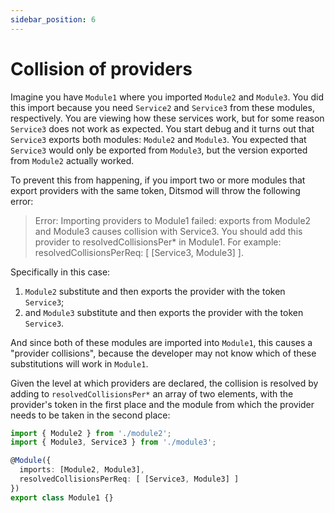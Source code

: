 ```yaml
---
sidebar_position: 6
---
```


# Collision of providers

Imagine you have `Module1` where you imported `Module2` and `Module3`. You did this import because
you need `Service2` and `Service3` from these modules, respectively. You are viewing how these
services work, but for some reason `Service3` does not work as expected. You start debug and it
turns out that `Service3` exports both modules: `Module2` and `Module3`. You expected that
`Service3` would only be exported from `Module3`, but the version exported from `Module2` actually
worked.

To prevent this from happening, if you import two or more modules that export providers with the
same token, Ditsmod will throw the following error:

> Error: Importing providers to Module1 failed: exports from Module2 and Module3 causes collision with Service3. You should add this provider to resolvedCollisionsPer* in Module1. For example: resolvedCollisionsPerReq: [ [Service3, Module3] ].

Specifically in this case:

1. `Module2` substitute and then exports the provider with the token `Service3`;
2. and `Module3` substitute and then exports the provider with the token `Service3`.

And since both of these modules are imported into `Module1`, this causes a "provider collisions",
because the developer may not know which of these substitutions will work in `Module1`.

Given the level at which providers are declared, the collision is resolved by adding to `resolvedCollisionsPer*` an array of two elements, with the provider's token in the first place and the module from which the provider needs to be taken in the second place:

```ts
import { Module2 } from './module2';
import { Module3, Service3 } from './module3';

@Module({
  imports: [Module2, Module3],
  resolvedCollisionsPerReq: [ [Service3, Module3] ]
})
export class Module1 {}
```
